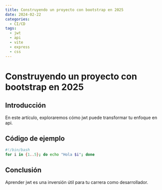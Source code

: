 ```yaml
---
title: Construyendo un proyecto con bootstrap en 2025
date: 2024-02-22
categories:
  - CI/CD
tags:
  - jwt
  - api
  - vite
  - express
  - css
---
```


# Construyendo un proyecto con bootstrap en 2025

## Introducción

En este artículo, exploraremos cómo jwt puede transformar tu enfoque en api.

## Código de ejemplo

```bash
#!/bin/bash
for i in {1..5}; do echo "Hola $i"; done
```

## Conclusión

Aprender jwt es una inversión útil para tu carrera como desarrollador.